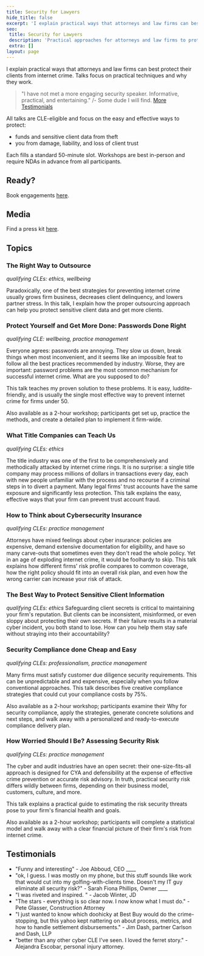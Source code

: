 ```yaml
---
title: Security for Lawyers
hide_title: false
excerpt: 'I explain practical ways that attorneys and law firms can best protect their clients from internet crime. Talks focus on practical techniques and why they work.'
seo:
 title: Security for Lawyers
 description: 'Practical approaches for attorneys and law firms to protect sensitive client data.'
 extra: []
layout: page
---
```

I explain practical ways that attorneys and law firms can best protect their clients from internet crime. Talks focus on practical techniques and why they work.

> "I have not met a more engaging security speaker. Informative, practical, and entertaining."
> /- Some dude I will find. [More Testimonials](#testimonials)

All talks are CLE-eligible and focus on the easy and effective ways to protect:

- funds and sensitive client data from theft
- you from damage, liability, and loss of client trust

Each fills a standard 50-minute slot.  Workshops are best in-person and require NDAs in advance from all participants.

## Ready?

Book engagements [here](/book_speaking).

## Media

Find a press kit [here](/images/dylan_lone_sheet.pdf).

## Topics

### The Right Way to Outsource

_qualifying CLEs: ethics, wellbeing_

Paradoxically, one of the best strategies for preventing internet crime usually grows firm business, decreases client delinquency, and lowers partner stress. In this talk, I explain how the proper outsourcing approach can help you protect sensitive client data and get more clients.

### Protect Yourself and Get More Done: Passwords Done Right

_qualifying CLE: wellbeing, practice management_

Everyone agrees: passwords are annoying. They slow us down, break things when most inconvenient, and it seems like an impossible feat to follow all the best practices recommended by industry. Worse, they are important: password problems are the most common mechanism for successful internet crime. What are you supposed to do?

This talk teaches my proven solution to these problems. It is easy, luddite-friendly, and is usually the single most effective way to prevent internet crime for firms under 50.

Also available as a 2-hour workshop; participants get set up, practice the methods, and create a detailed plan to implement it firm-wide.

### What Title Companies can Teach Us

_qualifying CLEs: ethics_

The title industry was one of the first to be comprehensively and methodically attacked by internet crime rings. It is no surprise: a single title company may process millions of dollars in transactions every day, each with new people unfamiliar with the process and no recourse if a criminal steps in to divert a payment. Many legal firms' trust accounts have the same exposure and significantly less protection. This talk explains the easy, effective ways that your firm can prevent trust account fraud.

### How to Think about Cybersecurity Insurance

_qualifying CLEs: practice management_

Attorneys have mixed feelings about cyber insurance: policies are expensive, demand extensive documentation for eligibility, and have so many carve-outs that sometimes even they don't read the whole policy. Yet in an age of exploding internet crime, it would be foolhardy to skip. This talk explains how different firms' risk profile compares to common coverage, how the right policy should fit into an overall risk plan, and even how the wrong carrier can increase your risk of attack.

### The Best Way to Protect Sensitive Client Information

_qualifying CLEs: ethics_
Safeguarding client secrets is critical to maintaining your firm's reputation. But clients can be inconsistent, misinformed, or even sloppy about protecting their own secrets. If their failure results in a material cyber incident, you both stand to lose. How can you help them stay safe without straying into their accountability?

### Security Compliance done Cheap and Easy

_qualifying CLEs: professionalism, practice management_

Many firms must satisfy customer due diligence security requirements. This can be unpredictable and and expensive, especially when you follow conventional approaches. This talk describes five creative compliance strategies that could cut your compliance costs by 75%.

Also available as a 2-hour workshop; participants examine their Why for security compliance, apply the strategies, generate concrete solutions and next steps, and walk away with a personalized and ready-to-execute compliance delivery plan.

### How Worried Should I Be? Assessing Security Risk

_qualifying CLEs: practice management_

The cyber and audit industries have an open secret: their one-size-fits-all approach is designed for CYA and defensibility at the expense of effective crime prevention or accurate risk advisory. In truth, practical security risk differs wildly between firms, depending on their business model, customers, culture, and more.

This talk explains a practical guide to estimating the risk security threats pose to your firm's financial health and goals.

Also available as a 2-hour workshop; participants will complete a statistical model and walk away with a clear financial picture of their firm's risk from internet crime.

## Testimonials

- "Funny and interesting" - Joe Abboud, CEO ____
- "ok, I guess. I was mostly on my phone, but this stuff sounds like work that would cut into my golfing-with-clients time. Doesn't my IT guy eliminate all security risk?" - Sarah Fiona Phillips, Owner ____
- "I was riveted and inspired. " - Jacob Winter, JD
- "The stars - everything is so clear now. I now know what I must do." - Pete Glasser, Construction Attorney
- "I just wanted to know which doohicky at Best Buy would do the crime-stopping, but this yahoo kept nattering on about process, metrics, and how to handle settlement disbursements." - Jim Dash, partner Carlson and Dash, LLP
- "better than any other cyber CLE I've seen. I loved the ferret story." - Alejandra Escobar, personal injury attorney.
